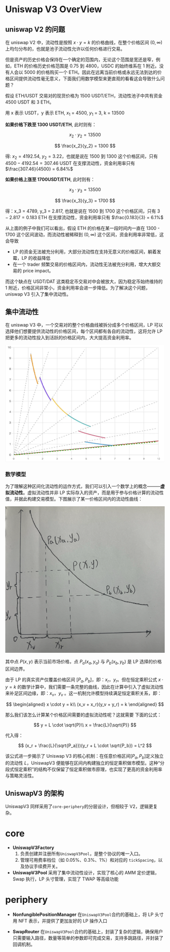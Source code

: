 # Uniswap V3 OverView

## uniswap V2 的问题

在 uniswap V2 中，流动性是按照 $x \cdot y = k$ 的价格曲线，在整个价格区间 $(0,\infty)$ 上均匀分布的，也就是池子流动性允许以任何价格进行交易。

但是资产的历史价格会保持在一个确定的范围内，无论这个范围是宽还是窄，例如，ETH 的价格历史价格范围是 0.75 到 4800，USDC 的始终维系在 1 附近。没有人会以 5000 的价格购买一个 ETH。因此在远离当前价格或永远无法到达的价格区间提供流动性毫无意义，下面我们用数学模型来更直观的看看这会导致什么问题？

假设 ETH/USDT 交易对的现货价格为 1500 USDT/ETH，流动性池子中共有资金 4500 USDT 和 3 ETH。

用 x 表示 USDT，y 表示 ETH, $x_1$ = 4500, $y_1$ = 3, k = 13500

**如果价格下跌至 1300 USDT/ETH**, 此时则有：

$$
x_2 \cdot y_2 = 13500
$$

$$
\frac{x_2}{y_2} = 1300
$$

得: $x_2 = 4192.54$, $y_2 = 3.22$，也就是说在 1500 到 1300 这个价格区间，只有 $4500 - 4192.54 = 307.46$ USDT 在支撑流动性，资金利用率只有 $\frac{307.46}{4500} = 6.84%$

**如果价格上涨至 1700USDT/ETH**, 此时则有：

$$
x_3 \cdot y_3 = 13500
$$

$$
\frac{x_3}{y_3} = 1700
$$

得：x_3 = 4789, y_3 = 2.817, 也就是说在 1500 到 1700 这个价格区间，只有 $3 - 2.817 = 0.183$ ETH 在支撑流动性，资金利用率只有 $\frac{0.183}{3} = 6.1%$

从上面的例子中我们可以看出，假设 ETH 的价格在某一段时间内一直在 1300 - 1700 这个区间波动，而流动性被稀释到 $(0,\infty)$ 这个区间，资金利用率非常低，这会导致

- LP 的资金无法被充分利用，大部分流动性在支持无意义的价格区间，躺着发霉，LP 的收益降低
- 在一个 trader 频繁交易的价格区间内，流动性无法被充分利用，增大大额交易的 price impact。

而这个缺点在 USDT/DAT 这类稳定币交易对中会被放大，因为稳定币始终维持的 1 附近，价格区间非常小，资金利用率会进一步降低。为了解决这个问题，uniswap V3 引入了集中流动性。

## 集中流动性

在 uniswap V3 中，一个交易对的整个价格曲线被拆分成多个价格区间，LP 可以选择他们想要提供流动性的价格区间，每个区间都有各自的流动性，这将允许 LP 把更多的流动性投入到活跃的价格区间内，大大提高资金利用率。

![uniswapV3 集中流动性](images/uniswapV3-02.png)

### 数学模型

为了理解这种区间化流动性的运作方式，我们可以引入一个数学上的概念———**虚拟流动性**。虚拟流动性并非 LP 实际存入的资产，而是用于参与价格计算的流动性值，并据此构建交易模型。下图展示了某一价格区间内的流动性曲线：

![uniswapV3 集中流动性数学模型](images/uniswapV3-01.png)

其中点 $P(x, y)$ 表示当前市场价格，点 $P_a(x_a, y_a)$ 与 $P_b(x_b, y_b)$ 是 LP 选择的价格区间边界。

由于 LP 的真实资产仅覆盖价格区间 $[P_a, P_b]$，即：$x_r$，$y_r$。但在恒定乘积公式 $x \cdot y = k$ 的数学计算中，我们需要一条完整的曲线，因此在计算中引入了虚拟流动性来补足区间边缘，即：$x_v$，$y_v$ 。这一机制允许模型持续满足恒定乘积关系，即：

$$
\begin{aligned}
x \cdot y = k\\
(x_v + x_r)(y_v + y_r) = k
\end{aligned}
$$

那么我们该怎么计算某个价格区间需要的虚拟流动性呢？这就需要 下面的公式：

$$
y = L \cdot \sqrt{P}\\
x = \frac{L}{\sqrt{P}}
$$

代入得：

$$
(x_r + \frac{L}{\sqrt{P_a}})(y_r + L \cdot \sqrt{P_b}) = L^2
$$

该公式进一步揭示了 Uniswap V3 的核心机制：在任意价格区间$[P_a,P_b]$定义独立的流动性 $L$，UniswapV3 便能够在区间内构建独立的恒定乘积做市模型。这种“分段式恒定乘积”的结构不仅保留了恒定乘积做市原理，也实现了更高的资金利用率与策略灵活性。

## UniswapV3 的架构

UniswapV3 同样采用了`core-periphery`的分层设计，但相较于 V2，逻辑更复杂。

# core

- **UniswapV3Factory**
  1. 负责创建并注册所有`UniswapV3Pool`，是整个协议的唯一入口。
  2. 管理可用费率档位（如 0.05%、0.3%、1%）和对应的 `tickSpacing`，以及协议手续费开关。
- **UniswapV3Pool**
  采用了集中流动性设计，实现了核心的 AMM 定价逻辑，Swap 执行，LP 头寸管理，实现了 TWAP 等高级功能

# periphery

- **NonfungiblePositionManager**
  在`UniswapV3Pool`合约的基础上，将 LP 头寸用 NFT 表示，并提供了更加友好的 LP 操作入口

- **SwapRouter**
  在`UniswapV3Pool`合约的基础上，封装了复杂的逻辑，确保用户只需要输入路径，数量等简单的参数即可完成交易，支持多跳路径，并封装了回调机制。
